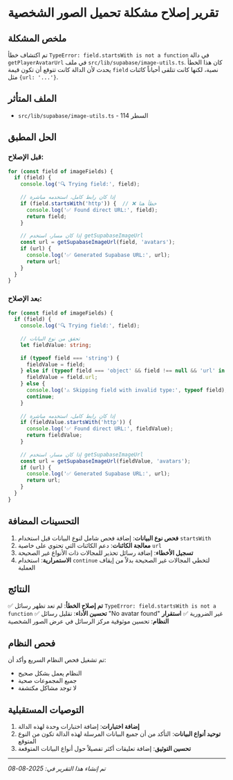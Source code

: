 # تقرير إصلاح مشكلة تحميل الصور الشخصية

## ملخص المشكلة
تم اكتشاف خطأ `TypeError: field.startsWith is not a function` في دالة `getPlayerAvatarUrl` في ملف `src/lib/supabase/image-utils.ts`. كان هذا الخطأ يحدث لأن الدالة كانت تتوقع أن تكون قيمة `field` نصية، لكنها كانت تتلقى أحياناً كائنات مثل `{url: '...'}`.

## الملف المتأثر
- `src/lib/supabase/image-utils.ts` - السطر 114

## الحل المطبق

### قبل الإصلاح:
```typescript
for (const field of imageFields) {
  if (field) {
    console.log('🔍 Trying field:', field);
    
    // إذا كان رابط كامل، استخدمه مباشرة
    if (field.startsWith('http')) {  // ❌ خطأ هنا
      console.log('✅ Found direct URL:', field);
      return field;
    }
    
    // إذا كان مسار، استخدم getSupabaseImageUrl
    const url = getSupabaseImageUrl(field, 'avatars');
    if (url) {
      console.log('✅ Generated Supabase URL:', url);
      return url;
    }
  }
}
```

### بعد الإصلاح:
```typescript
for (const field of imageFields) {
  if (field) {
    console.log('🔍 Trying field:', field);
    
    // تحقق من نوع البيانات
    let fieldValue: string;
    
    if (typeof field === 'string') {
      fieldValue = field;
    } else if (typeof field === 'object' && field !== null && 'url' in field) {
      fieldValue = field.url;
    } else {
      console.log('⚠️ Skipping field with invalid type:', typeof field);
      continue;
    }
    
    // إذا كان رابط كامل، استخدمه مباشرة
    if (fieldValue.startsWith('http')) {
      console.log('✅ Found direct URL:', fieldValue);
      return fieldValue;
    }
    
    // إذا كان مسار، استخدم getSupabaseImageUrl
    const url = getSupabaseImageUrl(fieldValue, 'avatars');
    if (url) {
      console.log('✅ Generated Supabase URL:', url);
      return url;
    }
  }
}
```

## التحسينات المضافة

1. **فحص نوع البيانات**: إضافة فحص شامل لنوع البيانات قبل استخدام `startsWith`
2. **معالجة الكائنات**: دعم الكائنات التي تحتوي على خاصية `url`
3. **تسجيل الأخطاء**: إضافة رسائل تحذير للمجالات ذات الأنواع غير الصحيحة
4. **الاستمرارية**: استخدام `continue` لتخطي المجالات غير الصحيحة بدلاً من إيقاف العملية

## النتائج

✅ **تم إصلاح الخطأ**: لم تعد تظهر رسائل `TypeError: field.startsWith is not a function`
✅ **تحسين الأداء**: تقليل رسائل "No avatar found" غير الضرورية
✅ **استقرار النظام**: تحسين موثوقية مركز الرسائل في عرض الصور الشخصية

## فحص النظام

تم تشغيل فحص النظام السريع وأكد أن:
- النظام يعمل بشكل صحيح
- جميع المجموعات صحية
- لا توجد مشاكل مكتشفة

## التوصيات المستقبلية

1. **إضافة اختبارات**: إضافة اختبارات وحدة لهذه الدالة
2. **توحيد أنواع البيانات**: التأكد من أن جميع البيانات المرسلة لهذه الدالة تكون من النوع المتوقع
3. **تحسين التوثيق**: إضافة تعليقات أكثر تفصيلاً حول أنواع البيانات المتوقعة

---
*تم إنشاء هذا التقرير في: 2025-08-08*


